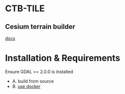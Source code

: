 # CTB-TILE
## Cesium terrain builder 

[docs](https://github.com/geo-data/cesium-terrain-builder)



# Installation & Requirements 
Ensure GDAL >= 2.0.0 is installed


- A. build from source
- B. [use docker](https://registry.hub.docker.com/r/homme/cesium-terrain-builder)
